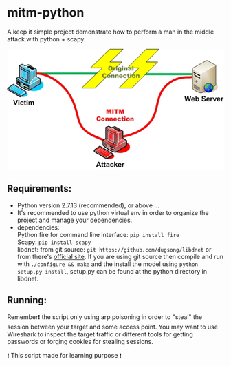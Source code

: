 # mitm-python

A keep it simple project demonstrate how to perform a man in the middle attack with python + scapy.

![alt text]( docs/Man_in_the_Middle.jpg "mitm attack jpg")

## Requirements:

- Python version 2.7.13 (recommended), or above ...
- It's recommended to use python virtual env in order to organize the project and manage your dependencies. 
- dependencies: <br/>
Python fire for command line interface: `pip install fire`<br/>
Scapy: `pip install scapy` <br/>
libdnet: from git source: `git https://github.com/dugsong/libdnet` or from there's [official site](http://libdnet.sourceforge.net/).
If you are using git source then compile and run with `./configure && make` and the install the model using `python setup.py install`, setup.py can be found at the python directory in libdnet.

## Running:

Remember:exclamation: the script only using arp poisoning in order to "steal" the session between your target and some access point.
You may want to use Wireshark to inspect the target traffic or different tools for getting passwords or forging cookies for stealing sessions.

:exclamation: This script made for learning purpose :exclamation: